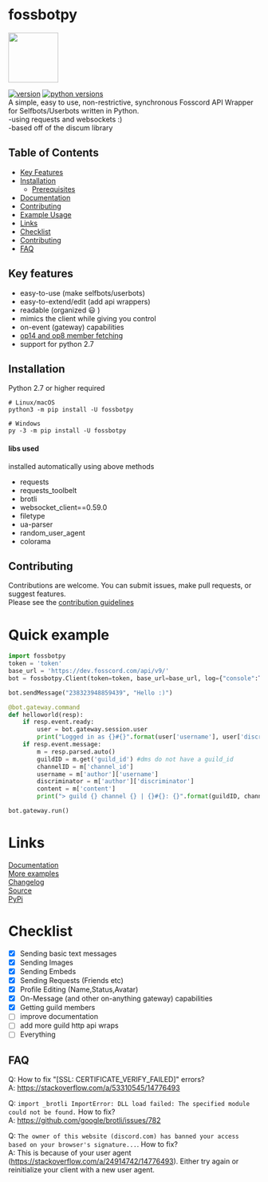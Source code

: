 # fossbotpy      
<img width="100" src="https://raw.githubusercontent.com/fosscord/fosscord/master/assets/logo_big_transparent.png" />       

[![version](https://badge.fury.io/py/fossbotpy.svg)](https://badge.fury.io/py/fossbotpy) [![python versions](https://img.shields.io/badge/python-2.7%20%7C%203.5%20%7C%203.6%20%7C%203.7%20%7C%203.8%20%7C%203.9-green)](https://pypi.org/project/fossbotpy)      
A simple, easy to use, non-restrictive, synchronous Fosscord API Wrapper for Selfbots/Userbots written in Python.       
-using requests and websockets :)        
-based off of the discum library      

## Table of Contents
- [Key Features](#Key-features)
- [Installation](#Installation)
  - [Prerequisites](#libs-used-installed-automatically-using-above-methods)
- [Documentation](docs)
- [Contributing](#Contributing)
- [Example Usage](#Quick-example)
- [Links](#Links)
- [Checklist](#Checklist)
- [Contributing](#Contributing)
- [FAQ](#FAQ)

## Key features
- easy-to-use (make selfbots/userbots)
- easy-to-extend/edit (add api wrappers)
- readable (organized 😃 )
- mimics the client while giving you control
- on-event (gateway) capabilities
- [op14 and op8 member fetching](docs/using/fetchingGuildMembers.md)
- support for python 2.7

## Installation
Python 2.7 or higher required
```
# Linux/macOS
python3 -m pip install -U fossbotpy

# Windows
py -3 -m pip install -U fossbotpy
```

#### libs used
installed automatically using above methods     
- requests
- requests_toolbelt
- brotli
- websocket_client==0.59.0
- filetype
- ua-parser
- random\_user\_agent
- colorama

## Contributing
Contributions are welcome. You can submit issues, make pull requests, or suggest features.        
Please see the [contribution guidelines](contributing.md)

# Quick example
```python
import fossbotpy
token = 'token'
base_url = 'https://dev.fosscord.com/api/v9/'
bot = fossbotpy.Client(token=token, base_url=base_url, log={"console":True, "file":False})

bot.sendMessage("238323948859439", "Hello :)")

@bot.gateway.command
def helloworld(resp):
    if resp.event.ready:
        user = bot.gateway.session.user
        print("Logged in as {}#{}".format(user['username'], user['discriminator']))
    if resp.event.message:
        m = resp.parsed.auto()
        guildID = m.get('guild_id') #dms do not have a guild_id
        channelID = m['channel_id']
        username = m['author']['username']
        discriminator = m['author']['discriminator']
        content = m['content']
        print("> guild {} channel {} | {}#{}: {}".format(guildID, channelID, username, discriminator, content))

bot.gateway.run()
```

# Links
[Documentation](docs)      
[More examples](examples)      
[Changelog](changelog.md)      
[Source](https://github.com/discordtehe/fossbotpy)      
[PyPi](https://pypi.org/project/fossbotpy)      

# Checklist
- [x] Sending basic text messages
- [X] Sending Images
- [x] Sending Embeds
- [X] Sending Requests (Friends etc)
- [X] Profile Editing (Name,Status,Avatar)
- [X] On-Message (and other on-anything gateway) capabilities
- [X] Getting guild members
- [ ] improve documentation
- [ ] add more guild http api wraps
- [ ] Everything

## FAQ
Q: How to fix "\[SSL: CERTIFICATE_VERIFY_FAILED]" errors?      
A: https://stackoverflow.com/a/53310545/14776493       

Q: ```import _brotli ImportError: DLL load failed: The specified module could not be found.``` How to fix?       
A: https://github.com/google/brotli/issues/782        
     
Q: ```The owner of this website (discord.com) has banned your access based on your browser's signature...```. How to fix?        
A: This is because of your user agent (https://stackoverflow.com/a/24914742/14776493). Either try again or reinitialize your client with a new user agent.       